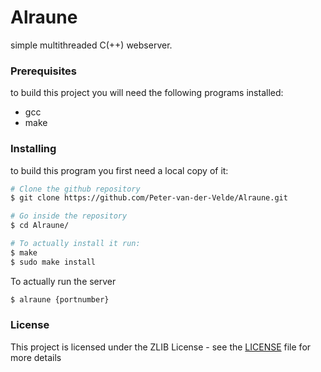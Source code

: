 # Alraune
simple multithreaded C(++) webserver.

### Prerequisites
to build this project you will need the following programs installed:
* gcc
* make

### Installing
to build this program you first need a local copy of it:
```bash
# Clone the github repository
$ git clone https://github.com/Peter-van-der-Velde/Alraune.git

# Go inside the repository
$ cd Alraune/

# To actually install it run:
$ make
$ sudo make install
```
To actually run the server
```bash
$ alraune {portnumber}
```

### License
This project is licensed under the ZLIB License - see the [LICENSE](LICENSE) file for more details
